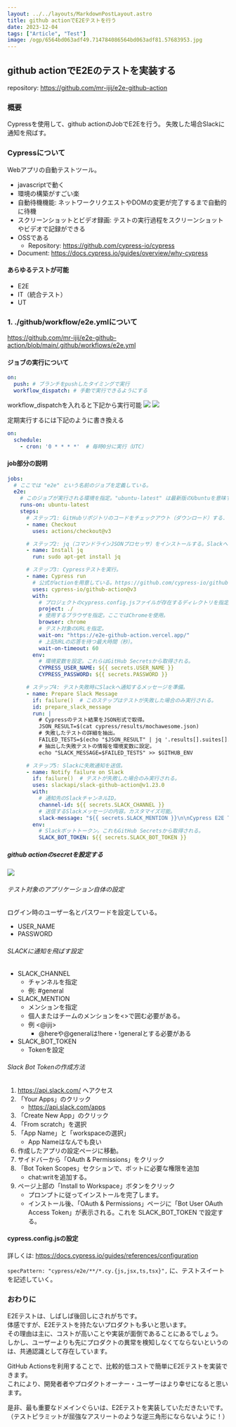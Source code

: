 ```yaml
---
layout: ../../layouts/MarkdownPostLayout.astro
title: github actionでE2Eテストを行う
date: 2023-12-04
tags: ["Article", "Test"]
image: /ogp/6564bd063adf49.714784086564bd063adf81.57683953.jpg
---
```


## github actionでE2Eのテストを実装する
repository: https://github.com/mr-ijij/e2e-github-action

### 概要
Cypressを使用して、github actionのJobでE2Eを行う。
失敗した場合Slackに通知を飛ばす。

### Cypressについて

Webアプリの自動テストツール。

- javascriptで動く
- 環境の構築がすごい楽
- 自動待機機能: ネットワークリクエストやDOMの変更が完了するまで自動的に待機
- スクリーンショットとビデオ録画: テストの実行過程をスクリーンショットやビデオで記録ができる
- OSSである
    - Repository: https://github.com/cypress-io/cypress
- Document: https://docs.cypress.io/guides/overview/why-cypress

#### あらゆるテストが可能
- E2E
- IT（統合テスト）
- UT

### 1. ./github/workflow/e2e.ymlについて
https://github.com/mr-ijij/e2e-github-action/blob/main/.github/workflows/e2e.yml


#### ジョブの実行について
```yml
on:
  push: # ブランチをpushしたタイミングで実行
  workflow_dispatch: # 手動で実行できるようにする
```

workflow_dispatchを入れると下記から実行可能
![](/post/2023122401.png)
![](/post/2023122402.png)

定期実行するには下記のように書き換える
```yml
on:
  schedule:
    - cron: '0 * * * *'  # 毎時0分に実行（UTC）
```

#### job部分の説明
```yml
jobs:
  # ここでは "e2e" という名前のジョブを定義している。
  e2e:
    # このジョブが実行される環境を指定。"ubuntu-latest" は最新版のUbuntuを意味する。
    runs-on: ubuntu-latest
    steps:
      # ステップ1: GitHubリポジトリのコードをチェックアウト（ダウンロード）する.
      - name: Checkout
        uses: actions/checkout@v3

      # ステップ2: jq（コマンドラインJSONプロセッサ）をインストールする。Slackへの通知するメッセージの作成で使用する。
      - name: Install jq
        run: sudo apt-get install jq

      # ステップ3: Cypressテストを実行。
      - name: Cypress run
        # 公式がactionを用意している。https://github.com/cypress-io/github-action
        uses: cypress-io/github-action@v3
        with:
          # プロジェクトのcypress.config.jsファイルが存在するディレクトリを指定。
          project: ./
          # 使用するブラウザを指定。ここではChromeを使用。
          browser: chrome
          # テスト対象のURLを指定。
          wait-on: "https://e2e-github-action.vercel.app/"
          # 上記URLの応答を待つ最大時間（秒）。
          wait-on-timeout: 60
        env:
          # 環境変数を設定。これらはGitHub Secretsから取得される。
          CYPRESS_USER_NAME: ${{ secrets.USER_NAME }}
          CYPRESS_PASSWORD: ${{ secrets.PASSWORD }}

      # ステップ4: テスト失敗時にSlackへ通知するメッセージを準備。
      - name: Prepare Slack Message
        if: failure()  # このステップはテストが失敗した場合のみ実行される。
        id: prepare_slack_message
        run: |
          # Cypressのテスト結果をJSON形式で取得。
          JSON_RESULT=$(cat cypress/results/mochawesome.json)
          # 失敗したテストの詳細を抽出。
          FAILED_TESTS=$(echo "$JSON_RESULT" | jq '.results[].suites[].tests[]' | jq -c .)
          # 抽出した失敗テストの情報を環境変数に設定。
          echo "SLACK_MESSAGE=$FAILED_TESTS" >> $GITHUB_ENV

      # ステップ5: Slackに失敗通知を送信。
      - name: Notify failure on Slack
        if: failure()  # テストが失敗した場合のみ実行される。
        uses: slackapi/slack-github-action@v1.23.0
        with:
          # 通知先のSlackチャンネルID。
          channel-id: ${{ secrets.SLACK_CHANNEL }}
          # 送信するSlackメッセージの内容。カスタマイズ可能。
          slack-message: "${{ secrets.SLACK_MENTION }}\n\nCypress E2E Test Failure\n:x:\n\n```\n${{ env.SLACK_MESSAGE }}\n```\nhttps://github.com/${{ github.repository }}/actions/runs/${{ github.run_id }}"
        env:
          # Slackボットトークン。これもGitHub Secretsから取得される。
          SLACK_BOT_TOKEN: ${{ secrets.SLACK_BOT_TOKEN }}
```

##### github actionのsecretを設定する
![](/post/2023122403.png)

###### テスト対象のアプリケーション自体の設定
ログイン時のユーザー名とパスワードを設定している。
- USER_NAME
- PASSWORD

###### SLACKに通知を飛ばす設定
- SLACK_CHANNEL
    - チャンネルを指定
    - 例: #general
- SLACK_MENTION
    - メンションを指定
    - 個人またはチームのメンションを<>で囲む必要がある。
    - 例 <@ijij>
        - @hereや@generalは!here・!generalとする必要がある
- SLACK_BOT_TOKEN
    - Tokenを設定

###### Slack Bot Tokenの作成方法
1. https://api.slack.com/ へアクセス
2. 「Your Apps」のクリック
    - https://api.slack.com/apps
3. 「Create New App」のクリック
4. 「From scratch」を選択
5. 「App Name」と「workspaceの選択」
    - App Nameはなんでも良い
6. 作成したアプリの設定ページに移動。
7. サイドバーから「OAuth & Permissions」をクリック
8. 「Bot Token Scopes」セクションで、ボットに必要な権限を追加
    - chat:writを追加する。
9. ページ上部の「Install to Workspace」ボタンをクリック
    - プロンプトに従ってインストールを完了します。
    - インストール後、「OAuth & Permissions」ページに「Bot User OAuth Access Token」が表示される。これを SLACK_BOT_TOKEN で設定する。


#### cypress.config.jsの設定
詳しくは: https://docs.cypress.io/guides/references/configuration

`specPattern: "cypress/e2e/**/*.cy.{js,jsx,ts,tsx}",` に、テストスイートを記述していく。


### おわりに
E2Eテストは、しばしば後回しにされがちです。<br>
体感ですが、E2Eテストを持たないプロダクトも多いと思います。<br>
その理由は主に、コストが高いことや実装が面倒であることにあるでしょう。<br>
しかし、ユーザーよりも先にプロダクトの異常を検知しなくてならないというのは、共通認識として存在しています。

GitHub Actionsを利用することで、比較的低コストで簡単にE2Eテストを実装できます。<br>
これにより、開発者者やプロダクトオーナー・ユーザーはより幸せになると思います。

是非、最も重要なドメインぐらいは、E2Eテストを実装していただきたいです。（テストピラミットが屈強なアスリートのような逆三角形にならないように！）